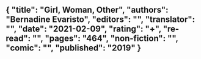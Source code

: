 {
 "title": "Girl, Woman, Other",
 "authors": "Bernadine Evaristo",
 "editors": "",
 "translator": "",
 "date": "2021-02-09",
 "rating": "+",
 "re-read": "",
 "pages": "464",
 "non-fiction": "",
 "comic": "",
 "published": "2019"
}
---

